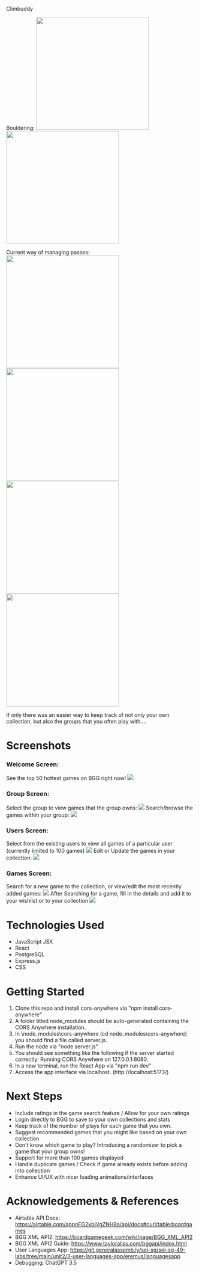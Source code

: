 Climbuddy

Bouldering:
<img src="https://i.imgur.com/PKoA6U3.gif" width="300" >
<img src="https://i.imgur.com/YpJQUAR.gif" width="300" >

Current way of managing passes:
<img src="https://i.imgur.com/6gp7shc.jpeg" width="300">
<img src="https://i.imgur.com/fFpySfG.jpeg" width="300">
<img src="https://i.imgur.com/LUjIkvH.jpeg" width="300" >
<img src="https://i.imgur.com/6Avz8c6.jpeg" width="300" >

If only there was an easier way to keep track of not only your own collection, but also the groups that you often play with....

# Screenshots

### Welcome Screen:

See the top 50 hottest games on BGG right now!
<img src="https://i.imgur.com/w2rJoVp.jpeg">

### Group Screen:

Select the group to view games that the group owns:
<img src="https://imgur.com/rhN0gwy.jpeg">
Search/browse the games within your group:
<img src="https://imgur.com/7ifTC2c.jpeg">

### Users Screen:

Select from the existing users to view all games of a particular user (currently limited to 100 games)
<img src="https://imgur.com/kmXaG9H.jpeg">
Edit or Update the games in your collection:
<img src="https://imgur.com/Jc2BneR.jpeg">

### Games Screen:

Search for a new game to the collection, or view/edit the most recently added games:
<img src="https://imgur.com/xrhnuQR.jpeg">
After Searching for a game, fill in the details and add it to your wishlist or to your collection
<img src="https://imgur.com/d67j4Wh.jpeg">

# Technologies Used

- JavaScript JSX
- React
- PostgreSQL
- Express.js
- CSS

# Getting Started

1. Clone this repo and install cors-anywhere via "npm install cors-anywhere"
2. A folder titled node_modules should be auto-generated containing the CORS Anywhere installation.
3. In \node_modules\cors-anywhere (cd node_modules\cors-anywhere) you should find a file called server.js.
4. Run the node via "node server.js"
5. You should see something like the following if the server started correctly: Running CORS Anywhere on 127.0.0.1:8080.
6. In a new terminal, run the React App via "npm run dev"
7. Access the app interface via localhost. (http://localhost:5173/)

# Next Steps

- Include ratings in the game search feature / Allow for your own ratings
- Login directly to BGG to save to your own collections and stats
- Keep track of the number of plays for each game that you own.
- Suggest recommended games that you might like based on your own collection
- Don't know which game to play? Introducing a randomizer to pick a game that your group owns!
- Support for more than 100 games displayed
- Handle duplicate games / Check if game already exists before adding into collection
- Enhance UI/UX with nicer loading animations/interfaces

# Acknowledgements & References

- Airtable API Docs: https://airtable.com/appnFG2kbIVgZNH8a/api/docs#curl/table:boardgames
- BGG XML API2: https://boardgamegeek.com/wiki/page/BGG_XML_API2
- BGG XML API2 Guide: https://www.tayloraliss.com/bggapi/index.html
- User Languages App: https://git.generalassemb.ly/sei-sg/sei-sg-49-labs/tree/main/unit2/3-user-languages-app/eremus/languagesapp
- Debugging: ChatGPT 3.5
